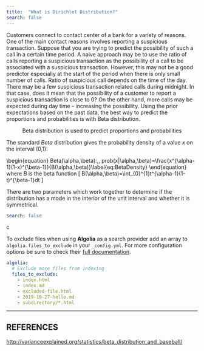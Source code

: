 ```yaml
---
title:  "What is Dirichlet Distribution?"
search: false
---
```


Customers connect to contact center of a bank for a variety of reasons. 
One of the main contact reasons involves reporting a suspicious transaction. 
Suppose that you are trying to predict the possibility of such a call in a 
certain time period. A naive approach may be to use the ratio of calls reporting 
a suspicious transaction as the possibility of a call to be associated with 
a suspicious transaction. However, this may not be a good predictor especially 
at the start of the period when there is only small number of calls. Ratio of 
suspicious call depends on the time of the day. There may be a few suspicious 
transaction related calls during midnight. In that case, does it mean that 
the possibility of a customer to report a suspicious transaction is close to 0?
On the other hand, more calls may be expected during day time - increasing the 
possibility. Using the prior expectations based on the past data, the best way 
to predict the proportions and probabilities is with Beta distribution. 

<p style="text-align: center;">
Beta distribution is used to predict proportions and probabilities
</p>
 
 
 The standard $Beta$ distribution gives the probability density of
a value $x$ on the interval (0,1):
 
\begin{equation}
Beta(\alpha,\beta):\,\, prob(x|\alpha,\beta)=\frac{x^{\alpha-1}(1-x)^{\beta-1}}{B(\alpha,\beta)}\label{eq:BetaDensity}
\end{equation}
where $B$ is the beta function
\[
B(\alpha,\beta)=\int_{0}^{1}t^{\alpha-1}(1-t)^{\beta-1}dt
\]


 There are two parameters which work together to determine
if the distribution has a mode in the interior of the unit interval
and whether it is symmetrical.







```yaml
search: false
```

c

To exclude files when using **Algolia** as a search provider add an array to
 `algolia.files_to_exclude` in your `_config.yml`. For more configuration options be sure to check their [full documentation](https://community.algolia.com/jekyll-algolia/options.html).

```yaml
algolia:
  # Exclude more files from indexing
  files_to_exclude:
    - index.html
    - index.md
    - excluded-file.html
    - 2019-10-27-hello.md
    - subdirectory/*.html
```
---
REFERENCES
---

http://varianceexplained.org/statistics/beta_distribution_and_baseball/